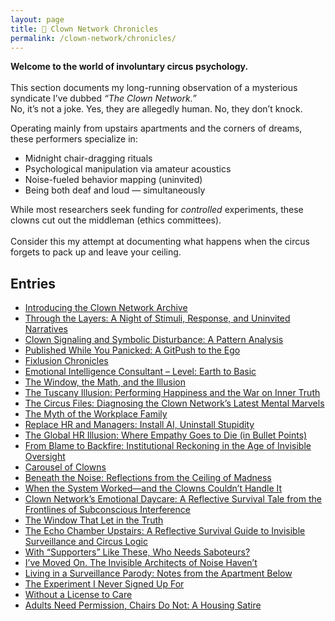```yaml
---
layout: page
title: 🤡 Clown Network Chronicles
permalink: /clown-network/chronicles/
---
```

<div class="clown-box">

<p><strong>Welcome to the world of involuntary circus psychology.  </strong> <br><br>
This section documents my long-running observation of a mysterious syndicate I’ve dubbed <em>“The Clown Network.”</em> <br> 
No, it’s not a joke. Yes, they are allegedly human. No, they don’t knock.</p>

<p>Operating mainly from upstairs apartments and the corners of dreams, these performers specialize in:</p>

<ul>
  <li>Midnight chair-dragging rituals </li> 
  <li>Psychological manipulation via amateur acoustics </li> 
  <li>Noise-fueled behavior mapping (uninvited)  </li>
  <li>Being both deaf and loud — simultaneously </li> 
</ul>

<p>While most researchers seek funding for <em>controlled</em> experiments, these clowns cut out the middleman (ethics committees). <br><br> 
Consider this my attempt at documenting what happens when the circus forgets to pack up and leave your ceiling.</p>
</div>

## Entries

- [Introducing the Clown Network Archive](/clown-network/chronicles/Introducing-the-Clown-Network-Archive/)
- [Through the Layers: A Night of Stimuli, Response, and Uninvited Narratives](/clown-network/chronicles/Through-the-Layers-A-Night-of-Stimuli-Response-and-Uninvited-Narratives/)
- [Clown Signaling and Symbolic Disturbance: A Pattern Analysis](/clown-network/chronicles/Clown-Signaling-and-Symbolic-Disturbance-A-Pattern-Analysis/)
- [Published While You Panicked: A GitPush to the Ego](/clown-network/chronicles/Published-While-You-Panicked-A-GitPush-to-the-Ego/)
- [Fixlusion Chronicles](/clown-network/chronicles/Fixlusion-Chronicles/)
- [Emotional Intelligence Consultant – Level: Earth to Basic](/clown-network/chronicles/Emotional-Intelligence-Consultant–Level-Earth-to-Basic/)
- [The Window, the Math, and the Illusion](/clown-network/chronicles/The-Window-the-Math-and-the-Illusion/)
- [The Tuscany Illusion: Performing Happiness and the War on Inner Truth](/clown-network/chronicles/The-Tuscany-Illusion-Performing-Happiness-and-the-War-on-Inner-Truth/)
- [The Circus Files: Diagnosing the Clown Network’s Latest Mental Marvels](/clown-network/chronicles/The-Circus-Files-Diagnosing-the-Clown-Networks-Latest-Mental-Marvels/)
- [The Myth of the Workplace Family](/clown-network/chronicles/The-Myth-of-the-Workplace-Family/)
- [Replace HR and Managers: Install AI, Uninstall Stupidity](/clown-network/chronicles/Replace-HR-and-Managers-Install-AI-Uninstall-Stupidity/)
- [The Global HR Illusion: Where Empathy Goes to Die (in Bullet Points)](/clown-network/chronicles/The-Global-HR-Illusion-Where-Empathy-Goes-to-Die-in-Bullet-Points/)
- [From Blame to Backfire: Institutional Reckoning in the Age of Invisible Oversight](/clown-network/chronicles/From-Blame-to-Backfire-Institutional-Reckoning-in-the-Age-of-Invisible-Oversight/)
- [Carousel of Clowns](/clown-network/chronicles/Carousel-of-Clowns/)
- [Beneath the Noise: Reflections from the Ceiling of Madness](/clown-network/chronicles/Beneath-the-Noise-Reflections-from-the-Ceiling-of-Madness/)
- [When the System Worked—and the Clowns Couldn’t Handle It](/clown-network/chronicles/When-the-System-Worked—and-the-Clowns-Couldnt-Handle-It/)
- [Clown Network’s Emotional Daycare: A Reflective Survival Tale from the Frontlines of Subconscious Interference]( /clown-network/chronicles/Clown-Networks-Emotional-Daycare-A-Reflective-Survival-Tale-from-the-Frontlines-of-Subconscious-Interference/)
- [The Window That Let in the Truth](/clown-network/chronicles/The-Window-That-Let-in-the-Truth/)
- [The Echo Chamber Upstairs: A Reflective Survival Guide to Invisible Surveillance and Circus Logic](/clown-network/chronicles/The-Echo-Chamber-Upstairs-A-Reflective-Survival-Guide-to-Invisible-Surveillance-and-Circus-Logic/)
- [With “Supporters” Like These, Who Needs Saboteurs?](/clown-network/chronicles/With-Supporters-Like-These-Who-Needs-Saboteurs/)
- [I’ve Moved On. The Invisible Architects of Noise Haven’t](/clown-network/chronicles/Ive-Moved-On-The-Invisible-Architects-of-Noise-Havent/)
- [Living in a Surveillance Parody: Notes from the Apartment Below](/clown-network/chronicles/Living-in-a-Surveillance-Parody-Notes-from-the-Apartment-Below/)
- [The Experiment I Never Signed Up For](/clown-network/chronicles/The-Experiment-I-Never-Signed-Up-For/)
- [Without a License to Care](/clown-network/chronicles/Without-a-License-to-Care/)
- [Adults Need Permission, Chairs Do Not: A Housing Satire](/clown-network/chronicles/Adults-Need-Permission-Chairs-Do-Not-A-Housing-Satire/)
